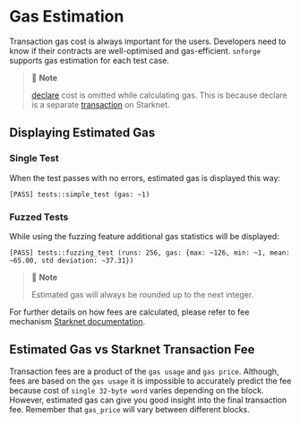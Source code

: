 # Gas Estimation

Transaction gas cost is always important for the users. Developers need to know if their contracts are well-optimised
and gas-efficient.
`snforge` supports gas estimation for each test case. 

> 📝 **Note**
> 
> [declare](../appendix/snforge-library/declare.md) cost is omitted while calculating gas.
> This is because declare is a separate [transaction](https://docs.starknet.io/documentation/architecture_and_concepts/Network_Architecture/transactions/#declare-transaction) on Starknet.

## Displaying Estimated Gas

### Single Test

When the test passes with no errors, estimated gas is displayed this way:
```shell
[PASS] tests::simple_test (gas: ~1)
```

### Fuzzed Tests

While using the fuzzing feature additional gas statistics will be displayed:
```shell
[PASS] tests::fuzzing_test (runs: 256, gas: {max: ~126, min: ~1, mean: ~65.00, std deviation: ~37.31})
```

> 📝 **Note**
> 
> Estimated gas will always be rounded up to the next integer.

For further details on how fees are calculated, please refer to fee mechanism 
[Starknet documentation](https://docs.starknet.io/documentation/architecture_and_concepts/Network_Architecture/fee-mechanism).


## Estimated Gas vs Starknet Transaction Fee

Transaction fees are a product of the `gas usage` and `gas price`. Although, fees are based on the `gas usage` it is
impossible to accurately predict the fee because cost of `single 32-byte word` varies depending on the block. 
However, estimated gas can give you good insight into the final transaction fee.
Remember that `gas_price` will vary between different blocks.
